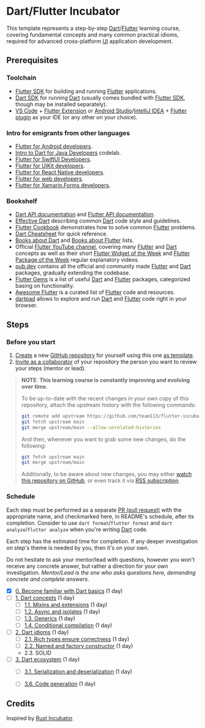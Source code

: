 Dart/Flutter Incubator
======================

This template represents a step-by-step [Dart]/[Flutter] learning course, covering fundamental concepts and many common practical idioms, required for advanced cross-platform [UI] application development.




## Prerequisites


### Toolchain

- [Flutter SDK] for building and running [Flutter] applications. 
- [Dart SDK] for running [Dart] (usually comes bundled with [Flutter SDK], though may be installed separately).
- [VS Code] + [Flutter Extension] or [Android Studio]/[IntelliJ IDEA] + [Flutter plugin] as your IDE (or any other on your choice).


### Intro for emigrants from other languages

- [Flutter for Android developers].
- [Intro to Dart for Java Developers] codelab.
- [Flutter for SwiftUI Developers].
- [Flutter for UIKit developers].
- [Flutter for React Native developers].
- [Flutter for web developers].
- [Flutter for Xamarin.Forms developers].


### Bookshelf

- [Dart API documentation] and [Flutter API documentation].
- [Effective Dart] describing common [Dart] code style and guidelines.
- [Flutter Cookbook] demonstrates how to solve common [Flutter] problems.
- [Dart Cheatsheet] for quick reference.
- [Books about Dart] and [Books about Flutter] lists.
- Official [Flutter YouTube channel], covering many [Flutter] and [Dart] concepts as well as their short [Flutter Widget of the Week] and [Flutter Package of the Week] regular explanatory videos.
- [pub.dev] contains all the official and community made [Flutter] and [Dart] packages, gradually extending the codebase.
- [Flutter Gems] is a list of useful [Dart] and [Flutter] packages, categorized basing on functionality.
- [Awesome Flutter] is a curated list of [Flutter] code and resources.
- [dartpad] allows to explore and run [Dart] and [Flutter] code right in your browser.




## Steps


### Before you start

1. [Create][1] a new [GitHub repository] for yourself using this one [as template][11].
2. [Invite as a collaborator][12] of your repository the person you want to review your steps (mentor or lead).

> **NOTE**: **This learning course is constantly improving and evolving over time.** 
>
> To be up-to-date with the recent changes in your own copy of this repository, attach the upstream history with the following commands:
> ```bash
> git remote add upstream https://github.com/team113/flutter-incubator.git
> git fetch upstream main
> git merge upstream/main --allow-unrelated-histories
> ```
> And then, whenever you want to grab some new changes, do the following:
> ```bash
> git fetch upstream main
> git merge upstream/main
> ```
> Additionally, to be aware about new changes, you may either [watch this repository on GitHub][2], or even track it via [RSS subscription].


### Schedule

Each step must be performed as a separate [PR (pull request)][PR] with the appropriate name, and checkmarked here, in README's schedule, after its completion. Consider to use `dart format`/`flutter format` and `dart analyze`/`flutter analyze` when you're writing [Dart] code.

Each step has the estimated time for completion. If any deeper investigation on step's theme is needed by you, then it's on your own.

Do not hesitate to ask your mentor/lead with questions, however you won't receive any concrete answer, but rather a direction for your own investigation. _Mentor/Lead is the one who asks questions here, demanding concrete and complete answers._

- [x] [0. Become familiar with Dart basics][Step 0] (1 day)
- [ ] [1. Dart concepts][Step 1] (1 day)
    - [ ] [1.1. Mixins and extensions][Step 1.1] (1 day)
    - [ ] [1.2. Async and isolates][Step 1.2] (1 day)
    - [ ] [1.3. Generics][Step 1.3] (1 day)
    - [ ] [1.4. Conditional compilation][Step 1.4] (1 day)
- [ ] [2. Dart idioms][Step 2] (1 day)
    - [ ] [2.1. Rich types ensure correctness][Step 2.1] (1 day)
    - [ ] [2.2. Named and factory constructor][Step 2.2] (1 day)
    - 2.3. SOLID
- [ ] [3. Dart ecosystem][Step 3] (1 day)
    - [ ] [3.1. Serialization and deserialization][Step 3.1] (1 day)
    - [ ] [3.6. Code generation][Step 3.6] (1 day)




## Credits

Inspired by [Rust Incubator].




[Step 0]: 0_dart_basics
[Step 1]: 1_dart_concepts
[Step 1.1]: 1_dart_concepts/1_1_mixins
[Step 1.2]: 1_dart_concepts/1_2_async
[Step 1.3]: 1_dart_concepts/1_3_generics
[Step 1.4]: 1_dart_concepts/1_4_conditional_compilation
[Step 2]: 2_dart_idioms
[Step 2.1]: 2_dart_idioms/2_1_type_safety
[Step 2.2]: 2_dart_idioms/2_2_factory
[Step 3]: 3_dart_ecosystem
[Step 3.1]: 3_dart_ecosystem/3_1_serialization
[Step 3.6]: 3_dart_ecosystem/3_6_codegen

[Android Studio]: https://developer.android.com/studio
[Awesome Flutter]: https://github.com/Solido/awesome-flutter
[Books about Dart]: https://dart.dev/resources/books
[Books about Flutter]: https://docs.flutter.dev/resources/books
[Dart]: https://dart.dev
[Dart API documentation]: https://api.dart.dev
[Dart Cheatsheet]: https://dart.dev/codelabs/dart-cheatsheet
[Dart SDK]: https://dart.dev/get-dart
[dartpad]: https://dartpad.dev
[Effective Dart]: https://dart.dev/guides/language/effective-dart
[Flutter]: https://flutter.dev
[Flutter API documentation]: https://api.flutter.dev
[Flutter Cookbook]: https://docs.flutter.dev/cookbook
[Flutter Extension]: https://marketplace.visualstudio.com/items?itemName=Dart-Code.flutter
[Flutter for Android developers]: https://docs.flutter.dev/get-started/flutter-for/android-devs
[Flutter for React Native developers]: https://docs.flutter.dev/get-started/flutter-for/react-native-devs
[Flutter for SwiftUI Developers]: https://docs.flutter.dev/get-started/flutter-for/swiftui-devs
[Flutter for UIKit developers]: https://docs.flutter.dev/get-started/flutter-for/uikit-devs
[Flutter for Xamarin.Forms developers]: https://docs.flutter.dev/get-started/flutter-for/xamarin-forms-devs
[Flutter for web developers]: https://docs.flutter.dev/get-started/flutter-for/web-devs
[Flutter Gems]: https://fluttergems.dev
[Flutter Package of the Week]: https://www.youtube.com/playlist?list=PLjxrf2q8roU1quF6ny8oFHJ2gBdrYN_AK
[Flutter plugin]: https://plugins.jetbrains.com/plugin/9212-flutter
[Flutter SDK]: https://docs.flutter.dev/get-started/install
[Flutter Widget of the Week]: https://www.youtube.com/playlist?list=PLjxrf2q8roU23XGwz3Km7sQZFTdB996iG
[Flutter YouTube channel]: https://www.youtube.com/@flutterdev
[GitHub repository]: https://help.github.com/articles/github-glossary#repository
[IntelliJ IDEA]: https://www.jetbrains.com/idea/download
[Intro to Dart for Java Developers]: https://developers.google.com/codelabs/from-java-to-dart
[PR]: https://help.github.com/articles/github-glossary#pull-request
[RSS subscription]: https://github.com/team113/flutter-incubator/commits/main.atom
[Rust Incubator]: https://github.com/instrumentisto/rust-incubator
[pub.dev]: https://pub.dev
[UI]: https://en.wikipedia.org/wiki/User_interface
[VS Code]: https://code.visualstudio.com

[1]: https://github.com/team113/flutter-incubator/generate
[2]: https://github.com/team113/flutter-incubator/subscription
[11]: https://help.github.com/en/articles/creating-a-repository-from-a-template
[12]: https://help.github.com/en/articles/inviting-collaborators-to-a-personal-repository
